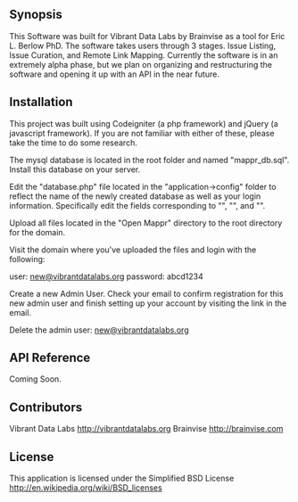 ## Synopsis

This Software was built for Vibrant Data Labs by Brainvise as a tool for Eric L. Berlow PhD. The software takes users through 3 stages. Issue Listing, Issue Curation, and Remote Link Mapping. Currently the software is in an extremely alpha phase, but we plan on organizing and restructuring the software and opening it up with an API in the near future. 

## Installation

This project was built using Codeigniter (a php framework) and jQuery (a javascript framework). If you are not familiar with either of these, please take the time to do some research. 

The mysql database is located in the root folder and named "mappr_db.sql". Install this database on your server.

Edit the "database.php" file located in the "application->config" folder to reflect the name of the newly created database as well as your login information. Specifically edit the fields corresponding to "<USER NAME>", "<USER PASSWORD>", and "<DATABASE NAME>".

Upload all files located in the "Open Mappr" directory to the root directory for the domain.

Visit the domain where you've uploaded the files and login with the following:

user: new@vibrantdatalabs.org
password: abcd1234

Create a new Admin User. Check your email to confirm registration for this new admin user and finish setting up your account by visiting the link in the email. 

Delete the admin user: new@vibrantdatalabs.org

## API Reference

Coming Soon.

## Contributors

Vibrant Data Labs http://vibrantdatalabs.org
Brainvise http://brainvise.com

## License

This application is licensed under the Simplified BSD License http://en.wikipedia.org/wiki/BSD_licenses
